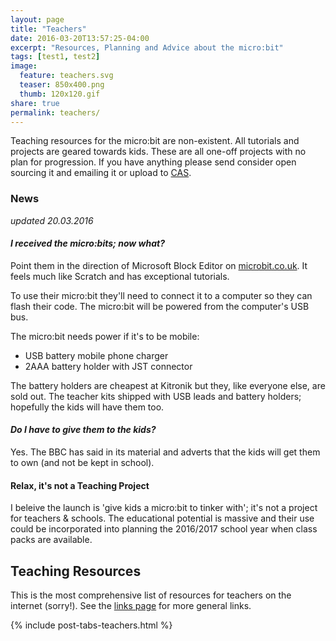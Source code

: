 ```yaml
---
layout: page
title: "Teachers"
date: 2016-03-20T13:57:25-04:00
excerpt: "Resources, Planning and Advice about the micro:bit"
tags: [test1, test2]
image:
  feature: teachers.svg
  teaser: 850x400.png
  thumb: 120x120.gif
share: true
permalink: teachers/
---
```


Teaching resources for the micro:bit are non-existent. All tutorials and projects are geared towards kids. These are all one-off projects with no plan for progression. If you have anything please send consider open sourcing it and emailing it or upload to [CAS](http://community.computingatschool.org.uk).

### News
_updated 20.03.2016_ 

#### _I received the micro:bits; now what?_

Point them in the direction of Microsoft Block Editor on [microbit.co.uk](http://microbit.co.uk). It feels much like Scratch and has exceptional tutorials.

To use their micro:bit they'll need to connect it to a computer so they can flash their code. The micro:bit will be powered from the computer's USB bus.

The micro:bit needs power if it's to be mobile:

* USB battery mobile phone charger
* 2AAA battery holder with JST connector

The battery holders are cheapest at Kitronik but they, like everyone else, are sold out. The teacher kits shipped with USB leads and battery holders; hopefully the kids will have them too.

#### _Do I have to give them to the kids?_

Yes. The BBC has said in its material and adverts that the kids will get them to own (and not be kept in school).

#### Relax, it's not a Teaching Project

I beleive the launch is 'give kids a micro:bit to tinker with'; it's not a project for teachers & schools. The educational potential is massive and their use could be incorporated into planning the 2016/2017 school year when class packs are available.

## Teaching Resources

This is the most comprehensive list of resources for teachers on the internet (sorry!). See the [links page](/links/) for more general links.

{% include post-tabs-teachers.html %}